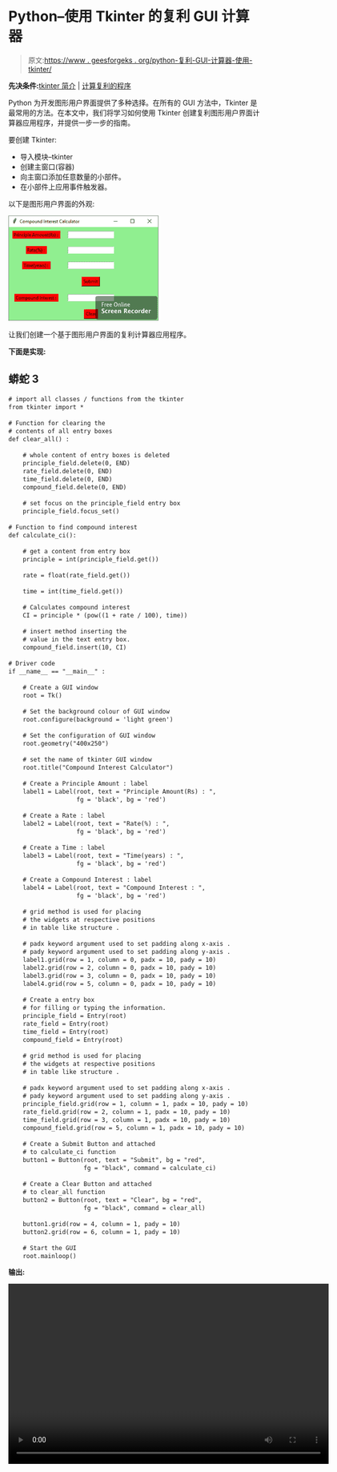 # Python–使用 Tkinter 的复利 GUI 计算器

> 原文:[https://www . geesforgeks . org/python-复利-GUI-计算器-使用-tkinter/](https://www.geeksforgeeks.org/python-compound-interest-gui-calculator-using-tkinter/)

**先决条件:**[tkinter 简介](https://www.geeksforgeeks.org/python-gui-tkinter/) | [计算复利的程序](https://www.geeksforgeeks.org/program-find-compound-interest/)

Python 为开发图形用户界面提供了多种选择。在所有的 GUI 方法中，Tkinter 是最常用的方法。在本文中，我们将学习如何使用 Tkinter 创建复利图形用户界面计算器应用程序，并提供一步一步的指南。

要创建 Tkinter:

*   导入模块–tkinter
*   创建主窗口(容器)
*   向主窗口添加任意数量的小部件。
*   在小部件上应用事件触发器。

以下是图形用户界面的外观:

![](img/1f31bbd65be6d6fd69ec11e42f823307.png)

让我们创建一个基于图形用户界面的复利计算器应用程序。

**下面是实现:**

## 蟒蛇 3

```
# import all classes / functions from the tkinter
from tkinter import *

# Function for clearing the 
# contents of all entry boxes  
def clear_all() :

    # whole content of entry boxes is deleted
    principle_field.delete(0, END)  
    rate_field.delete(0, END)
    time_field.delete(0, END)
    compound_field.delete(0, END)

    # set focus on the principle_field entry box 
    principle_field.focus_set()

# Function to find compound interest 
def calculate_ci():

    # get a content from entry box
    principle = int(principle_field.get())

    rate = float(rate_field.get())

    time = int(time_field.get())

    # Calculates compound interest 
    CI = principle * (pow((1 + rate / 100), time))

    # insert method inserting the 
    # value in the text entry box.
    compound_field.insert(10, CI)

# Driver code
if __name__ == "__main__" :

    # Create a GUI window
    root = Tk()

    # Set the background colour of GUI window
    root.configure(background = 'light green')

    # Set the configuration of GUI window
    root.geometry("400x250")

    # set the name of tkinter GUI window
    root.title("Compound Interest Calculator") 

    # Create a Principle Amount : label
    label1 = Label(root, text = "Principle Amount(Rs) : ",
                   fg = 'black', bg = 'red')

    # Create a Rate : label
    label2 = Label(root, text = "Rate(%) : ",
                   fg = 'black', bg = 'red')

    # Create a Time : label
    label3 = Label(root, text = "Time(years) : ",
                   fg = 'black', bg = 'red')

    # Create a Compound Interest : label
    label4 = Label(root, text = "Compound Interest : ",
                   fg = 'black', bg = 'red')

    # grid method is used for placing 
    # the widgets at respective positions 
    # in table like structure .

    # padx keyword argument used to set padding along x-axis .
    # pady keyword argument used to set padding along y-axis .
    label1.grid(row = 1, column = 0, padx = 10, pady = 10) 
    label2.grid(row = 2, column = 0, padx = 10, pady = 10) 
    label3.grid(row = 3, column = 0, padx = 10, pady = 10)
    label4.grid(row = 5, column = 0, padx = 10, pady = 10)

    # Create a entry box 
    # for filling or typing the information.
    principle_field = Entry(root) 
    rate_field = Entry(root) 
    time_field = Entry(root)
    compound_field = Entry(root)

    # grid method is used for placing 
    # the widgets at respective positions 
    # in table like structure .

    # padx keyword argument used to set padding along x-axis .
    # pady keyword argument used to set padding along y-axis .
    principle_field.grid(row = 1, column = 1, padx = 10, pady = 10) 
    rate_field.grid(row = 2, column = 1, padx = 10, pady = 10) 
    time_field.grid(row = 3, column = 1, padx = 10, pady = 10)
    compound_field.grid(row = 5, column = 1, padx = 10, pady = 10)

    # Create a Submit Button and attached 
    # to calculate_ci function 
    button1 = Button(root, text = "Submit", bg = "red", 
                     fg = "black", command = calculate_ci)

    # Create a Clear Button and attached 
    # to clear_all function 
    button2 = Button(root, text = "Clear", bg = "red", 
                     fg = "black", command = clear_all)

    button1.grid(row = 4, column = 1, pady = 10)
    button2.grid(row = 6, column = 1, pady = 10)

    # Start the GUI 
    root.mainloop()

```

**输出:**

<video class="wp-video-shortcode" id="video-439179-1" width="640" height="360" preload="metadata" controls=""><source type="video/mp4" src="https://media.geeksforgeeks.org/wp-content/uploads/20210114113324/FreeOnlineScreenRecorderProject3.mp4?_=1">[https://media.geeksforgeeks.org/wp-content/uploads/20210114113324/FreeOnlineScreenRecorderProject3.mp4](https://media.geeksforgeeks.org/wp-content/uploads/20210114113324/FreeOnlineScreenRecorderProject3.mp4)</video>